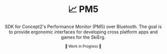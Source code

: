 <div align="center">
  <br></br>

  <h1>📈 PM5</h1>
  <p>
    SDK for Concept2's Performance Monitor (PM5) over Bluetooth.
    The goal is to provide ergonomic interfaces for developing cross platform apps and games for the SkiErg.
  </p>
<sub>🚧 Work in Progress 🚧</sub>

</div>
